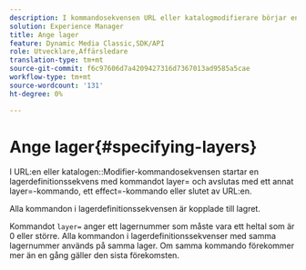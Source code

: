 ```yaml
---
description: I kommandosekvensen URL eller katalogmodifierare börjar en lagerdefinitionssekvens med kommandot layer= och slutar med ett annat layer=-kommando, ett effect=-kommando eller slutet av URL:en.
solution: Experience Manager
title: Ange lager
feature: Dynamic Media Classic,SDK/API
role: Utvecklare,Affärsledare
translation-type: tm+mt
source-git-commit: f6c97606d7a4209427316d7367013ad9585a5cae
workflow-type: tm+mt
source-wordcount: '131'
ht-degree: 0%

---
```



# Ange lager{#specifying-layers}

I URL:en eller katalogen::Modifier-kommandosekvensen startar en lagerdefinitionssekvens med kommandot layer= och avslutas med ett annat layer=-kommando, ett effect=-kommando eller slutet av URL:en.

Alla kommandon i lagerdefinitionssekvensen är kopplade till lagret.

Kommandot `layer=` anger ett lagernummer som måste vara ett heltal som är 0 eller större. Alla kommandon i lagerdefinitionssekvenser med samma lagernummer används på samma lager. Om samma kommando förekommer mer än en gång gäller den sista förekomsten.

